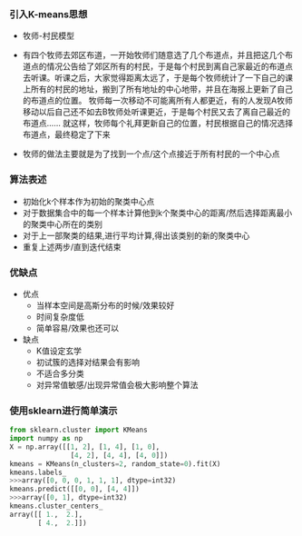 ### 引入K-means思想

- 牧师-村民模型
- 有四个牧师去郊区布道，一开始牧师们随意选了几个布道点，并且把这几个布道点的情况公告给了郊区所有的村民，于是每个村民到离自己家最近的布道点去听课。听课之后，大家觉得距离太远了，于是每个牧师统计了一下自己的课上所有的村民的地址，搬到了所有地址的中心地带，并且在海报上更新了自己的布道点的位置。
  牧师每一次移动不可能离所有人都更近，有的人发现A牧师移动以后自己还不如去B牧师处听课更近，于是每个村民又去了离自己最近的布道点…… 就这样，牧师每个礼拜更新自己的位置，村民根据自己的情况选择布道点，最终稳定了下来

- 牧师的做法主要就是为了找到一个点/这个点接近于所有村民的一个中心点





### 算法表述

- 初始化k个样本作为初始的聚类中心点
- 对于数据集合中的每一个样本计算他到k个聚类中心的距离/然后选择距离最小的聚类中心所在的类别
- 对于上一部聚类的结果,进行平均计算,得出该类别的新的聚类中心
- 重复上述两步/直到迭代结束



### 优缺点

- 优点
  - 当样本空间是高斯分布的时候/效果较好
  - 时间复杂度低
  - 简单容易/效果也还可以
- 缺点
  - K值设定玄学
  - 初试簇的选择对结果会有影响
  - 不适合多分类
  - 对异常值敏感/出现异常值会极大影响整个算法



### 使用sklearn进行简单演示

```python
from sklearn.cluster import KMeans
import numpy as np
X = np.array([[1, 2], [1, 4], [1, 0],
               [4, 2], [4, 4], [4, 0]])
kmeans = KMeans(n_clusters=2, random_state=0).fit(X)
kmeans.labels_
>>>array([0, 0, 0, 1, 1, 1], dtype=int32)
kmeans.predict([[0, 0], [4, 4]])
>>>array([0, 1], dtype=int32)
kmeans.cluster_centers_
array([[ 1.,  2.],
       [ 4.,  2.]])
```

